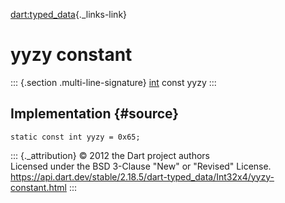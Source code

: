 [dart:typed\_data](../../dart-typed_data/dart-typed_data-library){._links-link}

yyzy constant
=============

::: {.section .multi-line-signature}
[int](../../dart-core/int-class) const yyzy
:::

Implementation {#source}
--------------

``` {.language-dart data-language="dart"}
static const int yyzy = 0x65;
```

::: {._attribution}
© 2012 the Dart project authors\
Licensed under the BSD 3-Clause \"New\" or \"Revised\" License.\
<https://api.dart.dev/stable/2.18.5/dart-typed_data/Int32x4/yyzy-constant.html>
:::
